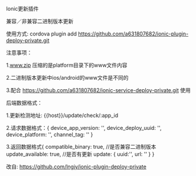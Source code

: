 Ionic更新插件

兼容／非兼容二进制版本更新

使用方式: cordova plugin add https://github.com/a631807682/ionic-plugin-deploy-private.git

注意事项：

1.www.zip 压缩的是platform目录下的www文件内容

2.二进制版本更新中ios/android的www文件是不同的

3.配合 https://github.com/a631807682/ionic-service-deploy-private.git 使用

后端数据格式：

1.更新检测地址: {{host}}/update/check/:app_id

2.请求数据格式：{ 
	  device_app_version: '',
	  device_deploy_uuid: '',
	  device_platform: '',
	  channel_tag: '' 
  }

3.返回数据格式{
     compatible_binary: true, //是否兼容二进制版本
     update_available: true, //是否有更新
     update: {
                uuid:'', 
                url: ''
             }
  }


改自:
https://github.com/lngjy/ionic-plugin-deploy-private





